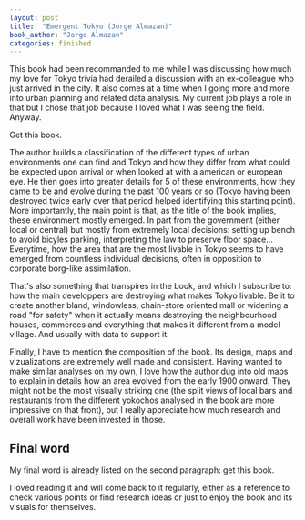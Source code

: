 ```yaml
---
layout: post
title:  "Emergent Tokyo (Jorge Almazan)"
book_author: "Jorge Almazan"
categories: finished
---
```


This book had been recommanded to me while I was discussing how much my love for Tokyo trivia had derailed a discussion with an ex-colleague who just arrived in the city. It also comes at a time when I going more and more into urban planning and related data analysis. My current job plays a role in that but I chose that job because I loved what I was seeing the field. Anyway.

Get this book.

The author builds a classification of the different types of urban environments one can find and Tokyo and how they differ from what could be expected upon arrival or when looked at with a american or european eye. He then goes into greater details for 5 of these environments, how they came to be and evolve during the past 100 years or so (Tokyo having been destroyed twice early over that period helped identifying this starting point). More importantly, the main point is that, as the title of the book implies, these environment mostly emerged. In part from the government (either local or central) but mostly from extremely local decisions: setting up bench to avoid bicyles parking, interpreting the law to preserve floor space... Everytime, how the area that are the most livable in Tokyo seems to have emerged from countless individual decisions, often in opposition to corporate borg-like assimilation.

That's also something that transpires in the book, and which I subscribe to: how the main developpers are destroying what makes Tokyo livable. Be it to create another bland, windowless, chain-store oriented mall or widening a road "for safety" when it actually means destroying the neighbourhood houses, commerces and everything that makes it different from a model village. And usually with data to support it.

Finally, I have to mention the composition of the book. Its design, maps and vizualizations are extremely well made and consistent. Having wanted to make similar analyses on my own, I love how the author dug into old maps to explain in details how an area evolved from the early 1900 onward. They might not be the most visually striking one (the split views of local bars and restaurants from the different yokochos analysed in the book are more impressive on that front), but I really appreciate how much research and overall work have been invested in those.

## Final word

My final word is already listed on the second paragraph: get this book.

I loved reading it and will come back to it regularly, either as a reference to check various points or find research ideas or just to enjoy the book and its visuals for themselves.